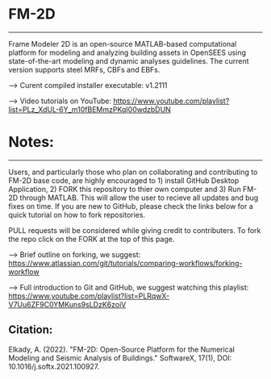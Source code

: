 # FM-2D
--------
Frame Modeler 2D is an open-source MATLAB-based computational platform for modeling and analyzing building assets in OpenSEES using state-of-the-art modeling and dynamic analyses guidelines. The current version supports steel MRFs, CBFs and EBFs.

--> Curent compiled installer executable: v1.2111

--> Video tutorials on YouTube: https://www.youtube.com/playlist?list=PLz_XdUL-6Y_m10fBEMmzPKqI00wdzbDUN

# Notes:
---------
Users, and particularly those who plan on collaborating and contributing to FM-2D base code, are highly encouraged to 1) install GitHub Desktop Application, 2) FORK this repository to thier own computer and 3) Run FM-2D through MATLAB. This will allow the user to recieve all updates and bug fixes on time. If you are new to GitHub, please check the links below for a quick tutorial on how to fork repositories.

PULL requests will be considered while giving credit to contributers. To fork the repo click on the FORK at the top of this page.

--> Brief outline on forking, we suggest: https://www.atlassian.com/git/tutorials/comparing-workflows/forking-workflow

--> Full introduction to Git and GitHub, we suggest watching this playlist: https://www.youtube.com/playlist?list=PLRqwX-V7Uu6ZF9C0YMKuns9sLDzK6zoiV

Citation:
---------
Elkady, A. (2022). "FM-2D: Open-Source Platform for the Numerical Modeling and Seismic Analysis of Buildings." SoftwareX, 17(1), DOI: 10.1016/j.softx.2021.100927.
